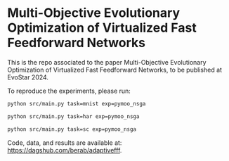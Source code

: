 # Multi-Objective Evolutionary Optimization of Virtualized Fast Feedforward Networks

This is the repo associated to the paper Multi-Objective Evolutionary Optimization of Virtualized Fast Feedforward Networks, to be published at EvoStar 2024.

To reproduce the experiments, please run:
```bash
python src/main.py task=mnist exp=pymoo_nsga 
```
```bash
python src/main.py task=har exp=pymoo_nsga 
```
```bash
python src/main.py task=sc exp=pymoo_nsga 
```

Code, data, and results are available at: https://dagshub.com/berab/adaptivefff.
